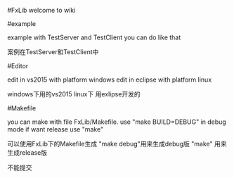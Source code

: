 #FxLib
welcome to wiki

#example

example with TestServer and TestClient
you can do like that

案例在TestServer和TestClient中

#Editor

edit in vs2015 with platform windows
edit in eclipse with platform linux

windows下用的vs2015
linux下 用exlipse开发的

#Makefile

you can make with file FxLib/Makefile.
use "make BUILD=DEBUG" in debug mode
if want release use "make"

可以使用FxLib下的Makefile生成
"make debug"用来生成debug版
"make" 用来生成release版

不能提交
